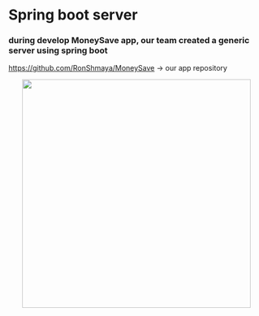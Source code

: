 # Spring boot server 
### during develop MoneySave app, our team created a generic server using spring boot
https://github.com/RonShmaya/MoneySave -> our app repository
</br>
<p align="center"><img src=main/money_save.PNG height="450" width="450"></p>


